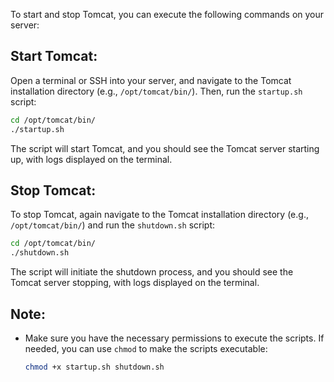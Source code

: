 To start and stop Tomcat, you can execute the following commands on your server:

## Start Tomcat:

Open a terminal or SSH into your server, and navigate to the Tomcat installation directory (e.g., `/opt/tomcat/bin/`). Then, run the `startup.sh` script:

```bash
cd /opt/tomcat/bin/
./startup.sh
```

The script will start Tomcat, and you should see the Tomcat server starting up, with logs displayed on the terminal.

## Stop Tomcat:

To stop Tomcat, again navigate to the Tomcat installation directory (e.g., `/opt/tomcat/bin/`) and run the `shutdown.sh` script:

```bash
cd /opt/tomcat/bin/
./shutdown.sh
```

The script will initiate the shutdown process, and you should see the Tomcat server stopping, with logs displayed on the terminal.

## Note:

- Make sure you have the necessary permissions to execute the scripts. If needed, you can use `chmod` to make the scripts executable:

  ```bash
  chmod +x startup.sh shutdown.sh
  ```
